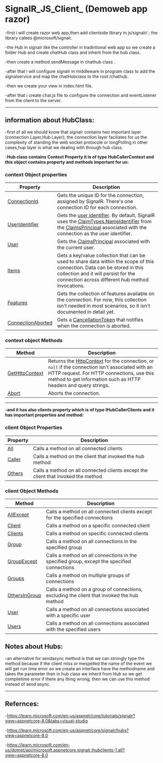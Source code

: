 # SignalR_JS_Client_ (Demoweb app razor)

-first i will create razor web app,then add clientside library in js/signalr/ ; the library calees @microsoft/signalr.

-the Hub in signalr like the controller in tradintional web app so we create a folder Hub and create chatHub class and inherit from the hub class.

-then create a method sendMessage in chathub class .

-after that i will configure signalr in middleware in program class to add the signalservice and map the chatHubclass to the root /chathub.

-then we create your view in index.html file.

-after that i create chat.js file to configure the connection and eventListener from the client to the server.
<hr/>
<h2>information about HubClass:</h2>

-first of all we should know that signalr contains two important layer (connection Layer,Hub Layer); the connection layer faciliates for us the complexity of standing the web socket protocole or longPolling in other cases,hup layer is what we dealing with through hub class.

-<b>Hub class contains Context Property it is of type HubCallerContext and this object contains property and methods important for us:</b>
<h3>context Object properties</h3>
<table aria-label="Table 1" class="table table-sm margin-top-none">
<thead>
<tr>
<th>Property</th>
<th>Description</th>
</tr>
</thead>
<tbody>
<tr>
<td><a href="/en-us/dotnet/api/microsoft.aspnetcore.signalr.hubcallercontext.connectionid" class="no-loc" data-linktype="absolute-path">ConnectionId</a></td>
<td>Gets the unique ID for the connection, assigned by SignalR. There's one connection ID for each connection.</td>
</tr>
<tr>
<td><a href="/en-us/dotnet/api/microsoft.aspnetcore.signalr.hubcallercontext.useridentifier" class="no-loc" data-linktype="absolute-path">UserIdentifier</a></td>
<td>Gets the <a href="https://learn.microsoft.com/en-us/aspnet/core/signalr/groups?view=aspnetcore-8.0" data-linktype="relative-path">user identifier</a>. By default, SignalR uses the <a href="/en-us/dotnet/api/system.security.claims.claimtypes.nameidentifier#system-security-claims-claimtypes-nameidentifier" class="no-loc" data-linktype="absolute-path">ClaimTypes.NameIdentifier</a> from the <a href="/en-us/dotnet/api/system.security.claims.claimsprincipal" class="no-loc" data-linktype="absolute-path">ClaimsPrincipal</a> associated with the connection as the user identifier.</td>
</tr>
<tr>
<td><a href="/en-us/dotnet/api/microsoft.aspnetcore.signalr.hubcallercontext.user" class="no-loc" data-linktype="absolute-path">User</a></td>
<td>Gets the <a href="/en-us/dotnet/api/system.security.claims.claimsprincipal" class="no-loc" data-linktype="absolute-path">ClaimsPrincipal</a> associated with the current user.</td>
</tr>
<tr>
<td><a href="/en-us/dotnet/api/microsoft.aspnetcore.signalr.hubcallercontext.items" class="no-loc" data-linktype="absolute-path">Items</a></td>
<td>Gets a key/value collection that can be used to share data within the scope of this connection. Data can be stored in this collection and it will persist for the connection across different hub method invocations.</td>
</tr>
<tr>
<td><a href="/en-us/dotnet/api/microsoft.aspnetcore.signalr.hubcallercontext.features" class="no-loc" data-linktype="absolute-path">Features</a></td>
<td>Gets the collection of features available on the connection. For now, this collection isn't needed in most scenarios, so it isn't documented in detail yet.</td>
</tr>
<tr>
<td><a href="/en-us/dotnet/api/microsoft.aspnetcore.signalr.hubcallercontext.connectionaborted" class="no-loc" data-linktype="absolute-path">ConnectionAborted</a></td>
<td>Gets a <a href="/en-us/dotnet/api/system.threading.cancellationtoken" class="no-loc" data-linktype="absolute-path">CancellationToken</a> that notifies when the connection is aborted.</td>
</tr>
</tbody>
</table>

<h3>context object Methods</h3>
<table aria-label="Table 2" class="table table-sm margin-top-none">
<thead>
<tr>
<th>Method</th>
<th>Description</th>
</tr>
</thead>
<tbody>
<tr>
<td><a href="/en-us/dotnet/api/microsoft.aspnetcore.signalr.gethttpcontextextensions.gethttpcontext" class="no-loc" data-linktype="absolute-path">GetHttpContext</a></td>
<td>Returns the <a href="/en-us/dotnet/api/microsoft.aspnetcore.http.httpcontext" class="no-loc" data-linktype="absolute-path">HttpContext</a> for the connection, or <code>null</code> if the connection isn't associated with an HTTP request. For HTTP connections, use this method to get information such as HTTP headers and query strings.</td>
</tr>
<tr>
<td><a href="/en-us/dotnet/api/microsoft.aspnetcore.signalr.hubcallercontext.abort" class="no-loc" data-linktype="absolute-path">Abort</a></td>
<td>Aborts the connection.</td>
</tr>
</tbody>
</table>
<hr/>

<b>-and it has also clients property which is of type IHubCallerClients and it has important properties and method:</b>

<h3>client Object Properties</h3>

<table aria-label="Table 3" class="table table-sm margin-top-none">
<thead>
<tr>
<th>Property</th>
<th>Description</th>
</tr>
</thead>
<tbody>
<tr>
<td><a href="/en-us/dotnet/api/microsoft.aspnetcore.signalr.ihubclients-1.all" class="no-loc" data-linktype="absolute-path">All</a></td>
<td>Calls a method on all connected clients</td>
</tr>
<tr>
<td><a href="/en-us/dotnet/api/microsoft.aspnetcore.signalr.ihubcallerclients-1.caller" class="no-loc" data-linktype="absolute-path">Caller</a></td>
<td>Calls a method on the client that invoked the hub method</td>
</tr>
<tr>
<td><a href="/en-us/dotnet/api/microsoft.aspnetcore.signalr.ihubcallerclients-1.others" class="no-loc" data-linktype="absolute-path">Others</a></td>
<td>Calls a method on all connected clients except the client that invoked the method</td>
</tr>
</tbody>
</table>

<h3>client Object Methods</h3>
<table aria-label="Table 4" class="table table-sm margin-top-none">
<thead>
<tr>
<th>Method</th>
<th>Description</th>
</tr>
</thead>
<tbody>
<tr>
<td><a href="/en-us/dotnet/api/microsoft.aspnetcore.signalr.ihubclients-1.allexcept" class="no-loc" data-linktype="absolute-path">AllExcept</a></td>
<td>Calls a method on all connected clients except for the specified connections</td>
</tr>
<tr>
<td><a href="/en-us/dotnet/api/microsoft.aspnetcore.signalr.ihubclients-1.client" class="no-loc" data-linktype="absolute-path">Client</a></td>
<td>Calls a method on a specific connected client</td>
</tr>
<tr>
<td><a href="/en-us/dotnet/api/microsoft.aspnetcore.signalr.ihubclients-1.clients" class="no-loc" data-linktype="absolute-path">Clients</a></td>
<td>Calls a method on specific connected clients</td>
</tr>
<tr>
<td><a href="/en-us/dotnet/api/microsoft.aspnetcore.signalr.ihubclients-1.group" class="no-loc" data-linktype="absolute-path">Group</a></td>
<td>Calls a method on all connections in the specified group</td>
</tr>
<tr>
<td><a href="/en-us/dotnet/api/microsoft.aspnetcore.signalr.ihubclients-1.groupexcept" class="no-loc" data-linktype="absolute-path">GroupExcept</a></td>
<td>Calls a method on all connections in the specified group, except the specified connections</td>
</tr>
<tr>
<td><a href="/en-us/dotnet/api/microsoft.aspnetcore.signalr.ihubclients-1.groups" class="no-loc" data-linktype="absolute-path">Groups</a></td>
<td>Calls a method on multiple groups of connections</td>
</tr>
<tr>
<td><a href="/en-us/dotnet/api/microsoft.aspnetcore.signalr.ihubcallerclients-1.othersingroup" class="no-loc" data-linktype="absolute-path">OthersInGroup</a></td>
<td>Calls a method on a group of connections, excluding the client that invoked the hub method</td>
</tr>
<tr>
<td><a href="/en-us/dotnet/api/microsoft.aspnetcore.signalr.ihubclients-1.user" class="no-loc" data-linktype="absolute-path">User</a></td>
<td>Calls a method on all connections associated with a specific user</td>
</tr>
<tr>
<td><a href="/en-us/dotnet/api/microsoft.aspnetcore.signalr.ihubclients-1.users" class="no-loc" data-linktype="absolute-path">Users</a></td>
<td>Calls a method on all connections associated with the specified users</td>
</tr>
</tbody>
</table>
</hr>
<h2>Notes about Hubs:</h2>

-an alternative for sendasync method is that we can strongly type the method because if the client miss or mespelled the name of the event we will get run time error so we create an interface have the methodname and takes the parameter then in hub class we inherit from Hub<interfaceHub> so we get compiletime error if there any thing wrong; then we can use this method instead of send async.
<hr/>
<h2>Refernces:</h2>

-https://learn.microsoft.com/en-us/aspnet/core/tutorials/signalr?view=aspnetcore-8.0&tabs=visual-studio

-https://learn.microsoft.com/en-us/aspnet/core/signalr/hubs?view=aspnetcore-8.0

-https://learn.microsoft.com/en-us/dotnet/api/microsoft.aspnetcore.signalr.ihubclients-1.all?view=aspnetcore-8.0
